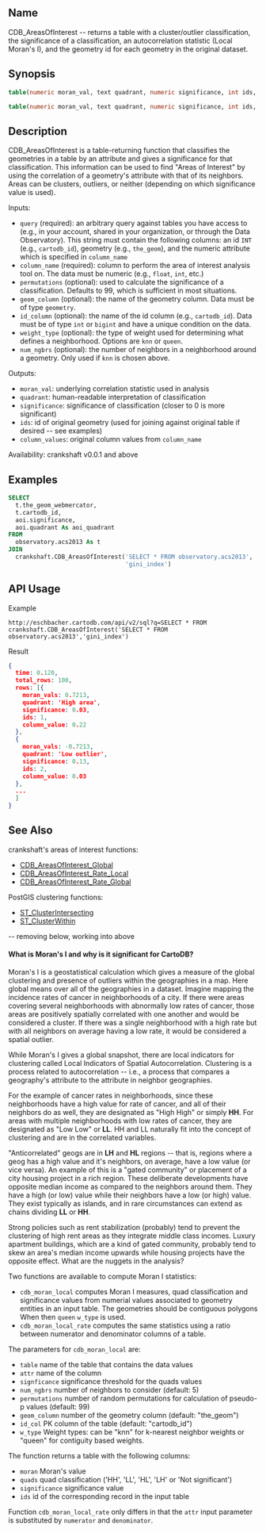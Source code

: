 ## Name

CDB_AreasOfInterest -- returns a table with a cluster/outlier classification, the significance of a classification, an autocorrelation statistic (Local Moran's I), and the geometry id for each geometry in the original dataset.

## Synopsis

```sql
table(numeric moran_val, text quadrant, numeric significance, int ids, numeric column_values) CDB_AreasOfInterest(text query, text column_name)

table(numeric moran_val, text quadrant, numeric significance, int ids, numeric column_values) CDB_AreasOfInterest(text query, text column_name, int permutations, text geom_column, text id_column, text weight_type, int num_ngbrs)
```

## Description

CDB_AreasOfInterest is a table-returning function that classifies the geometries in a table by an attribute and gives a significance for that classification. This information can be used to find "Areas of Interest" by using the correlation of a geometry's attribute with that of its neighbors. Areas can be clusters, outliers, or neither (depending on which significance value is used).

Inputs:

* `query` (required): an arbitrary query against tables you have access to (e.g., in your account, shared in your organization, or through the Data Observatory). This string must contain the following columns: an id `INT` (e.g., `cartodb_id`), geometry (e.g., `the_geom`), and the numeric attribute which is specified in `column_name`
* `column_name` (required): column to perform the area of interest analysis tool on. The data must be numeric (e.g., `float`, `int`, etc.)
* `permutations` (optional): used to calculate the significance of a classification. Defaults to 99, which is sufficient in most situations.
* `geom_column` (optional): the name of the geometry column. Data must be of type `geometry`.
* `id_column` (optional): the name of the id column (e.g., `cartodb_id`). Data must be of type `int` or `bigint` and have a unique condition on the data.
* `weight_type` (optional): the type of weight used for determining what defines a neighborhood. Options are `knn` or `queen`.
* `num_ngbrs` (optional): the number of neighbors in a neighborhood around a geometry. Only used if `knn` is chosen above.

Outputs:

* `moran_val`: underlying correlation statistic used in analysis
* `quadrant`: human-readable interpretation of classification
* `significance`: significance of classification (closer to 0 is more significant)
* `ids`: id of original geometry (used for joining against original table if desired -- see examples)
* `column_values`: original column values from `column_name`

Availability: crankshaft v0.0.1 and above

## Examples

```sql
SELECT
  t.the_geom_webmercator,
  t.cartodb_id,
  aoi.significance,
  aoi.quadrant As aoi_quadrant
FROM
  observatory.acs2013 As t
JOIN
  crankshaft.CDB_AreasOfInterest('SELECT * FROM observatory.acs2013',
                                 'gini_index')
```

## API Usage

Example

```text
http://eschbacher.cartodb.com/api/v2/sql?q=SELECT * FROM crankshaft.CDB_AreasOfInterest('SELECT * FROM observatory.acs2013','gini_index')
```

Result
```json
{
  time: 0.120,
  total_rows: 100,
  rows: [{
    moran_vals: 0.7213,
    quadrant: 'High area',
    significance: 0.03,
    ids: 1,
    column_value: 0.22
  },
  {
    moran_vals: -0.7213,
    quadrant: 'Low outlier',
    significance: 0.13,
    ids: 2,
    column_value: 0.03
  },
  ...
  ]
}
```

## See Also

crankshaft's areas of interest functions:

* [CDB_AreasOfInterest_Global]()
* [CDB_AreasOfInterest_Rate_Local]()
* [CDB_AreasOfInterest_Rate_Global]()


PostGIS clustering functions:

* [ST_ClusterIntersecting](http://postgis.net/docs/manual-2.2/ST_ClusterIntersecting.html)
* [ST_ClusterWithin](http://postgis.net/docs/manual-2.2/ST_ClusterWithin.html)


-- removing below, working into above

#### What is Moran's I and why is it significant for CartoDB?

Moran's I is a geostatistical calculation which gives a measure of the global
clustering and presence of outliers within the geographies in a map. Here global
means over all of the geographies in a dataset. Imagine mapping the incidence
rates of cancer in neighborhoods of a city. If there were areas covering several
neighborhoods with abnormally low rates of cancer, those areas are positively
spatially correlated with one another and would be considered a cluster. If
there was a single neighborhood with a high rate but with all neighbors on
average having a low rate, it would be considered a spatial outlier.

While Moran's I gives a global snapshot, there are local indicators for
clustering called Local Indicators of Spatial Autocorrelation. Clustering is a
process related to autocorrelation -- i.e., a process that compares a
geography's attribute to the attribute in neighbor geographies.

For the example of cancer rates in neighborhoods, since these neighborhoods have
a high value for rate of cancer, and all of their neighbors do as well, they are
designated as "High High" or simply **HH**. For areas with multiple neighborhoods
with low rates of cancer, they are designated as "Low Low" or **LL**. HH and LL
naturally fit into the concept of clustering and are in the correlated
variables.

"Anticorrelated" geogs are in **LH** and **HL** regions -- that is, regions
where a geog has a high value and it's neighbors, on average, have a low value
(or vice versa). An example of this is a "gated community" or placement of a
city housing project in a rich region. These deliberate developments have
opposite median income as compared to the neighbors around them. They have a
high (or low) value while their neighbors have a low (or high) value. They exist
typically as islands, and in rare circumstances can extend as chains dividing
**LL** or **HH**.

Strong policies such as rent stabilization (probably) tend to prevent the
clustering of high rent areas as they integrate middle class incomes. Luxury
apartment buildings, which are a kind of gated community, probably tend to skew
an area's median income upwards while housing projects have the opposite effect.
What are the nuggets in the analysis?

Two functions are available to compute Moran I statistics:

* `cdb_moran_local` computes Moran I measures, quad classification and
  significance values from numerial values associated to geometry entities
  in an input table. The geometries should be contiguous polygons When
  then `queen` `w_type` is used.
* `cdb_moran_local_rate` computes the same statistics using a ratio between
  numerator and denominator columns of a table.

The parameters for `cdb_moran_local` are:

* `table` name of the table that contains the data values
* `attr` name of the column
* `signficance` significance threshold for the quads values
* `num_ngbrs` number of neighbors to consider (default: 5)
* `permutations` number of random permutations for calculation of
  pseudo-p values (default: 99)
* `geom_column` number of the geometry column (default: "the_geom")
* `id_col` PK column of the table (default: "cartodb_id")
* `w_type` Weight types: can be "knn" for k-nearest neighbor weights
  or "queen" for contiguity based weights.

The function returns a table with the following columns:

* `moran` Moran's value
* `quads` quad classification ('HH', 'LL', 'HL', 'LH' or 'Not significant')
* `significance` significance value
* `ids` id of the corresponding record in the input table

Function `cdb_moran_local_rate` only differs in that the `attr` input
parameter is substituted by `numerator` and `denominator`.
